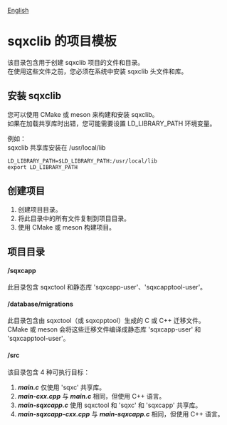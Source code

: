 [English](README.md)

# sqxclib 的项目模板

该目录包含用于创建 sqxclib 项目的文件和目录。  
在使用这些文件之前，您必须在系统中安装 sqxclib 头文件和库。

## 安装 sqxclib

您可以使用 CMake 或 meson 来构建和安装 sqxclib。  
如果在加载共享库时出错，您可能需要设置 LD_LIBRARY_PATH 环境变量。  
  
例如：  
sqxclib 共享库安装在 /usr/local/lib

```
LD_LIBRARY_PATH=$LD_LIBRARY_PATH:/usr/local/lib
export LD_LIBRARY_PATH
```

## 创建项目
1. 创建项目目录。
2. 将此目录中的所有文件复制到项目目录。
3. 使用 CMake 或 meson 构建项目。

## 项目目录

#### /sqxcapp
此目录包含 sqxctool 和静态库 'sqxcapp-user'、'sqxcapptool-user'。

#### /database/migrations
此目录包含由 sqxctool（或 sqxcpptool）生成的 C 或 C++ 迁移文件。  
CMake 或 meson 会将这些迁移文件编译成静态库 'sqxcapp-user' 和 'sqxcapptool-user'。

#### /src
该目录包含 4 种可执行目标：

1. ***main.c***  仅使用 'sqxc' 共享库。
2. ***main-cxx.cpp***  与 ***main.c*** 相同，但使用 C++ 语言。
3. ***main-sqxcapp.c***  使用 sqxctool 和 'sqxc' 和 'sqxcapp' 共享库。
4. ***main-sqxcapp-cxx.cpp***  与 ***main-sqxcapp.c*** 相同，但使用 C++ 语言。
